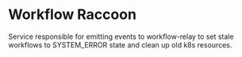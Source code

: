 # Workflow Raccoon

Service responsible for emitting events to workflow-relay to set stale workflows to SYSTEM_ERROR state and clean up old k8s resources.
